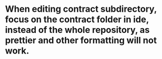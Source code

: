 # When editing contract subdirectory, focus on the contract folder in ide, instead of the whole repository, as prettier and other formatting will not work.
